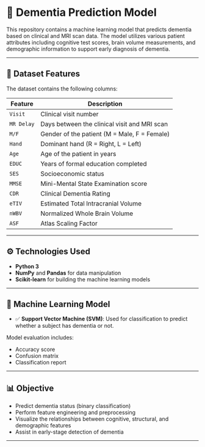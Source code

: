 # 🧠 Dementia Prediction Model

This repository contains a machine learning model that predicts dementia based on clinical and MRI scan data. The model utilizes various patient attributes including cognitive test scores, brain volume measurements, and demographic information to support early diagnosis of dementia.

---

## 📁 Dataset Features

The dataset contains the following columns:

| Feature       | Description |
|---------------|-------------|
| `Visit`       | Clinical visit number |
| `MR Delay`    | Days between the clinical visit and MRI scan |
| `M/F`         | Gender of the patient (M = Male, F = Female) |
| `Hand`        | Dominant hand (R = Right, L = Left) |
| `Age`         | Age of the patient in years |
| `EDUC`        | Years of formal education completed |
| `SES`         | Socioeconomic status  |
| `MMSE`        | Mini-Mental State Examination score  |
| `CDR`         | Clinical Dementia Rating |
| `eTIV`        | Estimated Total Intracranial Volume |
| `nWBV`        | Normalized Whole Brain Volume |
| `ASF`         | Atlas Scaling Factor |

---

## ⚙️ Technologies Used

- **Python 3**
- **NumPy** and **Pandas** for data manipulation
- **Scikit-learn** for building the machine learning models

---

## 🧪 Machine Learning Model

- ✅ **Support Vector Machine (SVM)**: Used for classification to predict whether a subject has dementia or not.

Model evaluation includes:
- Accuracy score
- Confusion matrix
- Classification report

---

## 📊 Objective

- Predict dementia status (binary classification)
- Perform feature engineering and preprocessing
- Visualize the relationships between cognitive, structural, and demographic features
- Assist in early-stage detection of dementia

---
